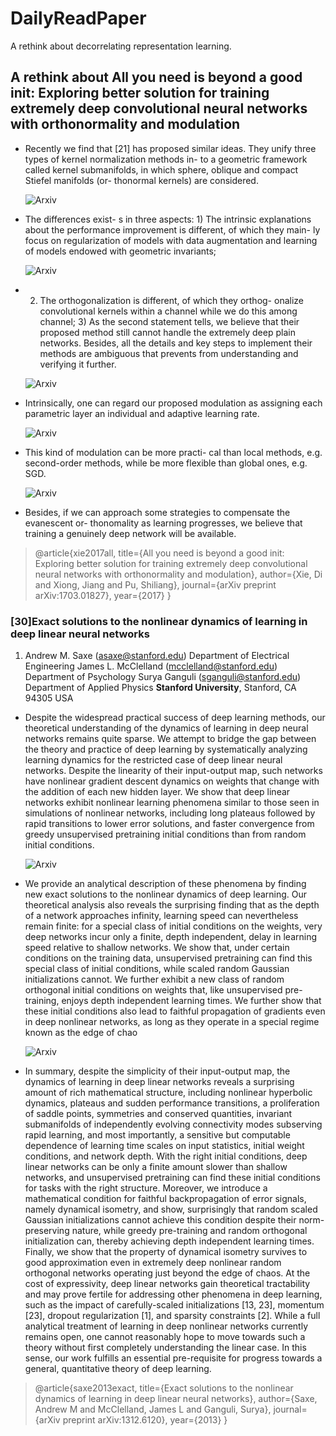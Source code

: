 # DailyReadPaper
A rethink about decorrelating representation learning.

## A rethink about All you need is beyond a good init: Exploring better solution for training extremely deep convolutional neural networks with orthonormality and modulation

- Recently we find that [21] has proposed similar ideas.
They unify three types of kernel normalization methods in-
to a geometric framework called kernel submanifolds, in
which sphere, oblique and compact Stiefel manifolds (or-
thonormal kernels) are considered. 

    ![Arxiv](Pictures/Selection_083.png)
    
- The differences exist-
s in three aspects: 1) The intrinsic explanations about the
performance improvement is different, of which they main-
ly focus on regularization of models with data augmentation
and learning of models endowed with geometric invariants;

    ![Arxiv](Pictures/Selection_084.png)
    
- 2) The orthogonalization is different, of which they orthog-
onalize convolutional kernels within a channel while we do
this among channel; 3) As the second statement tells, we
believe that their proposed method still cannot handle the
extremely deep plain networks. Besides, all the details and
key steps to implement their methods are ambiguous that
prevents from understanding and verifying it further.

    ![Arxiv](Pictures/Selection_085.png)
    
- Intrinsically, one can regard our proposed modulation as
assigning each parametric layer an individual and adaptive
learning rate. 

    ![Arxiv](Pictures/Selection_086.png)
    
- This kind of modulation can be more practi-
cal than local methods, e.g. second-order methods, while be
more flexible than global ones, e.g. SGD. 

    ![Arxiv](Pictures/Selection_087.png)
    
- Besides, if we can
approach some strategies to compensate the evanescent or-
thonomality as learning progresses, we believe that training
a genuinely deep network will be available.

>@article{xie2017all,
  title={All you need is beyond a good init: Exploring better solution for training extremely deep convolutional neural networks with orthonormality and modulation},
  author={Xie, Di and Xiong, Jiang and Pu, Shiliang},
  journal={arXiv preprint arXiv:1703.01827},
  year={2017}
}

### \[30]Exact solutions to the nonlinear dynamics of learning in deep linear neural networks
1. Andrew M. Saxe (asaxe@stanford.edu)
Department of Electrical Engineering
James L. McClelland (mcclelland@stanford.edu)
Department of Psychology
Surya Ganguli (sganguli@stanford.edu)
Department of Applied Physics
**Stanford University**, Stanford, CA 94305 USA

- Despite the widespread practical success of deep learning methods, our theoretical understanding
of the dynamics of learning in deep neural networks remains quite sparse. We
attempt to bridge the gap between the theory and practice of deep learning by systematically
analyzing learning dynamics for the restricted case of deep linear neural networks.
Despite the linearity of their input-output map, such networks have nonlinear gradient descent
dynamics on weights that change with the addition of each new hidden layer. We
show that deep linear networks exhibit nonlinear learning phenomena similar to those seen
in simulations of nonlinear networks, including long plateaus followed by rapid transitions
to lower error solutions, and faster convergence from greedy unsupervised pretraining initial
conditions than from random initial conditions. 

    ![Arxiv](Pictures/Selection_078.png)
    
- We provide an analytical description
of these phenomena by finding new exact solutions to the nonlinear dynamics of deep
learning. Our theoretical analysis also reveals the surprising finding that as the depth of
a network approaches infinity, learning speed can nevertheless remain finite: for a special
class of initial conditions on the weights, very deep networks incur only a finite, depth
independent, delay in learning speed relative to shallow networks. We show that, under
certain conditions on the training data, unsupervised pretraining can find this special class
of initial conditions, while scaled random Gaussian initializations cannot. We further exhibit
a new class of random orthogonal initial conditions on weights that, like unsupervised
pre-training, enjoys depth independent learning times. We further show that these initial
conditions also lead to faithful propagation of gradients even in deep nonlinear networks,
as long as they operate in a special regime known as the edge of chao

    ![Arxiv](Pictures/Selection_079.png)
    
- In summary, despite the simplicity of their input-output map, the dynamics of learning in deep linear networks
reveals a surprising amount of rich mathematical structure, including nonlinear hyperbolic dynamics,
plateaus and sudden performance transitions, a proliferation of saddle points, symmetries and conserved
quantities, invariant submanifolds of independently evolving connectivity modes subserving rapid learning,
and most importantly, a sensitive but computable dependence of learning time scales on input statistics, initial
weight conditions, and network depth. With the right initial conditions, deep linear networks can be only
a finite amount slower than shallow networks, and unsupervised pretraining can find these initial conditions
for tasks with the right structure. Moreover, we introduce a mathematical condition for faithful backpropagation
of error signals, namely dynamical isometry, and show, surprisingly that random scaled Gaussian
initializations cannot achieve this condition despite their norm-preserving nature, while greedy pre-training
and random orthogonal initialization can, thereby achieving depth independent learning times. Finally, we
show that the property of dynamical isometry survives to good approximation even in extremely deep nonlinear
random orthogonal networks operating just beyond the edge of chaos. At the cost of expressivity, deep
linear networks gain theoretical tractability and may prove fertile for addressing other phenomena in deep
learning, such as the impact of carefully-scaled initializations [13, 23], momentum [23], dropout regularization
[1], and sparsity constraints [2]. While a full analytical treatment of learning in deep nonlinear networks
currently remains open, one cannot reasonably hope to move towards such a theory without first completely
understanding the linear case. In this sense, our work fulfills an essential pre-requisite for progress towards
a general, quantitative theory of deep learning.
>@article{saxe2013exact,
  title={Exact solutions to the nonlinear dynamics of learning in deep linear neural networks},
  author={Saxe, Andrew M and McClelland, James L and Ganguli, Surya},
  journal={arXiv preprint arXiv:1312.6120},
  year={2013}
}


##